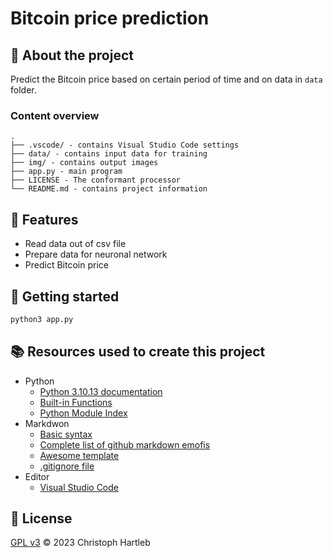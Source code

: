 # Bitcoin price prediction

## :newspaper: About the project

Predict the Bitcoin price based on certain period of time and on data in ```data``` folder.

### Content overview

    .
    ├── .vscode/ - contains Visual Studio Code settings
    ├── data/ - contains input data for training
    ├── img/ - contains output images
    ├── app.py - main program
    ├── LICENSE - The conformant processor
    └── README.md - contains project information

## :notebook: Features

* Read data out of csv file
* Prepare data for neuronal network
* Predict Bitcoin price

## :runner: Getting started

```py
python3 app.py
```

## :books: Resources used to create this project

* Python
    * [Python 3.10.13 documentation](https://docs.python.org/3.10/)
    * [Built-in Functions](https://docs.python.org/3.10/library/functions.html)
    * [Python Module Index](https://docs.python.org/3.10/py-modindex.html)
* Markdwon
    * [Basic syntax](https://www.markdownguide.org/basic-syntax/)
    * [Complete list of github markdown emofis](https://dev.to/nikolab/complete-list-of-github-markdown-emoji-markup-5aia)
    * [Awesome template](http://github.com/Human-Activity-Recognition/blob/main/README.md)
    * [.gitignore file](https://git-scm.com/docs/gitignore)
* Editor
    * [Visual Studio Code](https://code.visualstudio.com/)

## :bookmark: License

[GPL v3](https://www.gnu.org/licenses/gpl-3.0.txt) :copyright: 2023 Christoph Hartleb